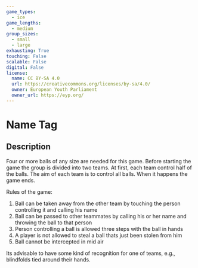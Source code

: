 ```yaml
---
game_types:
  - ice
game_lengths:
  - medium
group_sizes:
  - small
  - large
exhausting: True
touching: False
scalable: False
digital: False
license:
  name: CC BY-SA 4.0
  url: https://creativecommons.org/licenses/by-sa/4.0/
  owner: European Youth Parliament
  owner_url: https://eyp.org/
---
```

# Name Tag

## Description
Four or more balls of any size are needed for this game. Before starting the game the group is divided into two teams. At first, each team control half of the balls. The aim of each team is to control all balls. When it happens the game ends.

Rules of the game:
1. Ball can be taken away from the other team by touching the person controlling it and calling his name
2. Ball can be passed to other teammates by calling his or her name and throwing the ball to that person
3. Person controlling a ball is allowed three steps with the ball in hands
4. A player is not allowed to steal a ball thats just been stolen from him
5. Ball cannot be intercepted in mid air

Its advisable to have some kind of recognition for one of teams, e.g., blindfolds tied around their hands.

